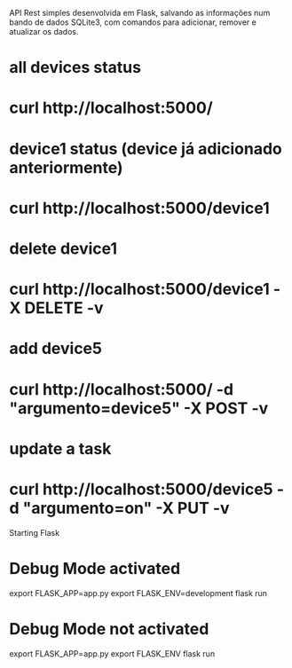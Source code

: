 API Rest simples desenvolvida em Flask, salvando as informações num bando de dados SQLite3, com comandos para adicionar, remover e atualizar os dados.


#   all devices status
#   curl http://localhost:5000/

#   device1 status (device já adicionado anteriormente) 
#   curl http://localhost:5000/device1

#   delete device1
#   curl http://localhost:5000/device1 -X DELETE -v

#   add device5
#   curl http://localhost:5000/ -d "argumento=device5" -X POST -v

#   update a task
#   curl http://localhost:5000/device5 -d "argumento=on" -X PUT -v


Starting Flask

# Debug Mode activated
export FLASK_APP=app.py
export FLASK_ENV=development
flask run

# Debug Mode not activated
export FLASK_APP=app.py
export FLASK_ENV
flask run
